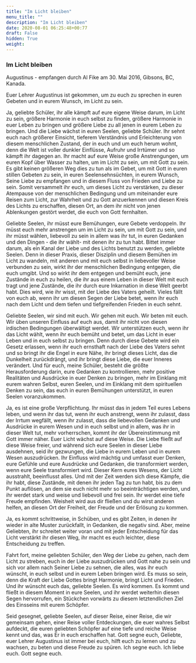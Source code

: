 ```yaml
---
title: "Im Licht bleiben"
menu_title: ""
description: "Im Licht bleiben"
date: 2020-08-01 06:25:48+00:77
draft: False
hidden: True
weight:
---
```

### Im Licht bleiben

Augustinus - empfangen durch Al Fike am 30. Mai 2016, Gibsons, BC, Kanada.

Euer Lehrer Augustinus ist gekommen, um zu euch zu sprechen in euren Gebeten und in eurem Wunsch, im Licht zu sein.

Ja, geliebte Schüler, ihr alle kämpft auf eure eigene Weise darum, im Licht zu sein, größere Harmonie in euch selbst zu finden, größere Harmonie in euer Leben zu bringen und größere Liebe zu all jenen in eurem Leben zu bringen. Und die Liebe wächst in euren Seelen, geliebte Schüler. Ihr sehnt euch nach größerer Einsicht, tieferem Verständnis und Erleichterung von diesem menschlichen Zustand, der in euch und um euch herum wohnt, denn die Welt ist voller dunkler Einflüsse, Aufruhr und Irrtümer und so kämpft ihr dagegen an. Ihr macht auf eure Weise große Anstrengungen, um euren Kopf über Wasser zu halten, um im Licht zu sein, um mit Gott zu sein. Es gibt keinen größeren Weg dies zu tun als im Gebet, um mit Gott in euren stillen Gebeten zu sein, in euren Seelensehnsüchten, in eurem Wunsch, Seine Liebe zu empfangen und in diesem Fluss von Frieden und Liebe zu sein. Somit versammelt ihr euch, um dieses Licht zu verstärken, zu dieser Atempause von der menschlichen Bedingung und um miteinander eure Reisen zum Licht, zur Wahrheit und zu Gott anzuerkennen und diesen Kreis des Lichts zu erschaffen, diesen Ort, an dem ihr nicht von jenen Ablenkungen gestört werdet, die euch von Gott fernhalten.

Geliebte Seelen, ihr müsst eure Bemühungen, eure Gebete verdoppeln. Ihr müsst euch mehr anstrengen um im Licht zu sein, um mit Gott zu sein, und ihr müsst wählen, liebevoll zu sein in allem was ihr tut, in euren Gedanken und den Dingen - die ihr wählt- mit denen ihr zu tun habt. Bittet immer darum, als ein Kanal der Liebe und des Lichts benutzt zu werden, geliebte Seelen. Denn in dieser Praxis, dieser Disziplin und diesem Bemühen im Licht zu wandeln, mit anderen und mit euch selbst in liebevoller Weise verbunden zu sein, wirkt ihr der menschlichen Bedingung entgegen, die euch umgibt. Und so wirkt ihr dem entgegen und bemüht euch, jene Zustände in euch zu heilen, die ihr aus einem Leben in dieser Welt mit euch tragt und jene Zustände, die ihr durch eure Inkarnation in diese Welt geerbt habt. Dies wird, wie ihr wisst, mit der Liebe des Vaters geheilt. Vieles fällt von euch ab, wenn ihr um diesen Segen der Liebe betet, wenn ihr euch nach dem Licht und dem tiefen und tiefgreifenden Frieden in euch sehnt.

Geliebte Seelen, wir sind mit euch. Wir gehen mit euch. Wir beten mit euch. Wir üben unseren Einfluss auf euch aus, damit ihr nicht von diesen irdischen Bedingungen überwältigt werdet. Wir unterstützen euch, wenn ihr das Licht wählt, wenn ihr euch bemüht und betet, um das Licht in euer Leben und in euch selbst zu bringen. Denn durch diese Gebete wird ein Gesetz erlassen, wenn ihr euch ernsthaft nach der Liebe des Vaters sehnt und so bringt ihr die Engel in eure Nähe, ihr bringt dieses Licht, das die Dunkelheit zurückdrängt, und ihr bringt diese Liebe, die euer Inneres verändert. Und für euch, meine Schüler, besteht die größte Herausforderung darin, eure Gedanken zu kontrollieren, mehr positive Realitäten und Ausdrücke in euer Denken zu bringen, mehr im Einklang mit eurem wahren Selbst, euren Seelen, und im Einklang mit dem spirituellen Denken zu sein, das euch in euren Bemühungen unterstützt, in euren Seelen voranzukommen.

Ja, es ist eine große Verpflichtung. Ihr müsst das in jedem Teil eures Lebens leben, und wenn ihr das tut, wenn ihr euch anstrengt, wenn ihr zulasst, dass der Irrtum wegfällt, wenn ihr zulasst, dass die liebevollen Gedanken und Ausdrücke in eurem Wesen und in euch selbst und in allem, was ihr in dieser Welt tut, mehr vorherrschen, kommt ihr der Übereinstimmung mit Gott immer näher. Euer Licht wächst auf diese Weise. Die Liebe fließt auf diese Weise freier, und während sich eure Seelen in dieser Liebe ausdehnen, seid ihr gezwungen, die Liebe in eurem Leben und in eurem Wesen auszudrücken. Ihr Einfluss wird mächtig und umfasst euer Denken, eure Gefühle und eure Ausdrücke und Gedanken, die transformiert werden, wenn eure Seele transformiert wird. Dieser Kern eures Wesens, der Licht ausstrahlt, beeinflusst alles. Und mit der Zeit werden sich diese Kämpfe, die ihr habt, diese Zustände, mit denen ihr jeden Tag zu tun habt, bis zu dem Punkt auflösen, an dem sie euch nicht mehr so beeinträchtigen werden, und ihr werdet stark und weise und liebevoll und frei sein. Ihr werdet eine tiefe Freude empfinden. Weisheit wird aus dir fließen und du wirst anderen helfen, an diesen Ort der Freiheit, der Freude und der Erlösung zu kommen.

Ja, es kommt schrittweise, in Schüben, und es gibt Zeiten, in denen ihr wieder in alte Muster zurückfallt, in Gedanken, die negativ sind. Aber, meine Geliebten, ihr schreitet weiter voran und mit jeder Entscheidung für das Licht verstärkt ihr diesen Weg, ihr macht es euch leichter, diese Entscheidung zu treffen.

Fahrt fort, meine geliebten Schüler, den Weg der Liebe zu gehen, nach dem Licht zu streben, euch in der Liebe auszudrücken und Gott nahe zu sein und sich vor allem nach Seiner Liebe zu sehnen, die alles, was ihr euch wünscht, in euch selbst und in eurem Leben bringen wird. Es muss so sein, denn die Kraft der Liebe Gottes bringt Harmonie, bringt Licht und Frieden. Und ihr wünscht euch das, geliebte Seelen. Es wird kommen. Es kommt und fließt in diesem Moment in eure Seelen, und ihr werdet weiterhin diesen Segen hervorrufen, ein Stückchen vorwärts zu diesem letztendlichen Ziel des Einsseins mit eurem Schöpfer.

Seid gesegnet, geliebte Seelen, auf dieser Reise, einer Reise, die wir gemeinsam gehen, einer Reise voller Entdeckungen, die euer wahres Selbst aufdeckt, die euren geliebten Schöpfer auf eine tiefe und reiche Weise kennt und das, was Er in euch erschaffen hat. Gott segne euch, Geliebte, euer Lehrer Augustinus ist immer bei euch, hilft euch zu lernen und zu wachsen, zu beten und diese Freude zu spüren. Ich segne euch. Ich liebe euch. Gott segne euch.
